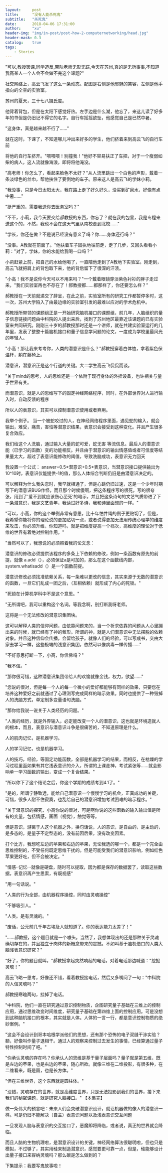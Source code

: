 ```yaml
---
layout:     post
title:      "没有人能杀死鬼"
subtitle:   "杀死鬼"
date:       2018-04-06 17:31:00
author:     "xu"
header-img: "img/in-post/post-how-2-computernetworking/head.jpg"
header-mask: 0.3
catalog:    true
tags:
    - Stories
---
```

&quot;可以,教授罢课,同学造反,带队老师无影无踪,今天在苏州,真的是无所事事,不知道我高某人一个人会不会做不完这个课题?&quot;

社交网络上，高云飞发了这么一条动态。配图是右侧是他邪魅的笑容，左侧是他手指向的全空的实验室。

苏州的夏天，三十七八摄氏度。

他背着背包，但是在太阳下感觉好热。左手边是什么湖，他忘了，来这儿读了好多年的书但是仍旧记不得它的名字。自行车摇摇欲坠，他感觉自己是已然中暑。

&quot;这身体，真是越来越不行了……&quot;

就在这时，下课了，不知道哪儿冲出来好多的学生，他们挤着来到高云飞的自行车前

将他的自行车挤开。&quot;喂喂喂！别撞我！&quot;他好不容易扶正了车把，对于一个瘦弱如柴的病人，这人流就像海浪，即将将他淹没。

 &quot;高老师！你怎么了，看起来脸色不太好？&quot;从人流里跳出一个白色的声影，戴着一条淡绿色的丝巾，帮他扶住了要倒地的车子。原来这人是高云飞的学妹小莉。

 &quot;我没事，只是今日太阳太大，我在路上走了好久好久，没买到矿泉水，好像有点中暑……&quot;

 &quot;挺严重的，需要我送你去医务室吗？&quot;

 &quot;不不，小莉，我今天要交给郝教授的东西，你忘了？就在我的包里，我是专程来送这个的，不然，我也不会在这天气里从南校走到北校……&quot;

 &quot;学长，你还在做？不是说已经没有意义了吗？你……身体还行吗？&quot;

 &quot;没事。A教就在前面了。&quot;他扶着车子固执地往前走，走了几步，又回头看看小莉：&quot;对了，学妹，你的水能给我喝一口吗？&quot;

 小莉赶紧上前，把自己的水给他喝了，一直陪他走到了A教地下实验室。刚走到，高云飞就把肩上的背包取下来，他的背后留下了很深的汗渍。

 &quot;小高！我不是说你今天可以不用来吗？&quot;一个戴着眼镜穿淡紫色衬衫的胖子走过来，&quot;我们实验室再也不存在了！郝教授都……都那样了，你还要怎么样？&quot;

 郝教授在一天前就递交了辞呈，在此之前，实验室所有的研究工作都暂停多时，这一次，苏州大学陷入了由最边缘的实验室引发的最难以应对的学术危机中。

 郝教授所带领的课题组正是一开始研究脑机接口的课题组，前几年，人脑组织的量子信息链接问题由中科院的人提出来后，找到了苏州地区最靠近该课题的已有实验室来共同研究。刚刚三十岁的郝教授那时还是一个讲师，就在共建实验室运行的几年里，发表了整整十篇脑机接口和量子信息学问题的论文，一度成为学校里最风光的年轻人。

 &quot;小高！那让我来考考你，人类的潜意识是什么？&quot;郝教授穿着白体恤，拿着紫色保温杯，躺在藤椅上。

 潜意识，潜意识正是这个行道的关键。大二学生高云飞侃侃而谈。

&quot;关于mind的思考，人的思维还是一个依附于现行身体的外挂设备，也许相关与量子世界有关。

而潜意识，就是人的思维写下的固定神经网络程序，同时，在外部世界对人进行输入时，自动反馈的程序

所以人的表意识，其实可以控制潜意识使用或者弃用。

我举个例子。 当一个被蛇咬过的人，在神经网络程序里面，遇见蛇的输入，就会输出，难受，痛苦，害怕等潜意识结果，表意识会接受到这种变化。并且产生很多复合效应。

我们给这个人洗脑，通过输入大量的蛇可爱，蛇无害 等流信息。最后人的潜意识能（已学习的函数）变的功能相反。并且由于潜意识的输出情感值或者可信度等结果量太大，超过了表意识能修改的阈值，导致洗脑成功，表意识无力回天

我设置一个公式： answer=0.5\*潜意识+0.5\*表意识，当潜意识接口提供输出为10^10时，表意识仅能提供-1的值，那么人体综合判断仍旧是由潜意识决定的。

可以解释为什么我失恋时，我早就相通了，但是心跳仍旧过速，这是一个少年时期写下的潜意识BUG作怪，而且那个时候傻啊，把这条程序写的很死，写的很夸张，用到了&#39;爱不到就应该伤心至死&#39;的暗示，并且把这条诗句的文艺气质带进了下一条潜意识，我是文艺青年，我读过好多诗，我和诗里面想的一样。&quot;

&quot;可以，小高，你的这个举例非常有意思，比十年怕井绳的例子更贴切了，但是，我希望你能将你的理论说的更加贴切一点，或者说得更加无法用传统心理学的维度来攻击，你必须升维，你知道吗，就是把维度提高一个档次，高维度的理论对于低维的世界有着绝对控制作用。&quot;

&quot;当然可以了，我想说的必须照着我的论文念：

潜意识的修改必须提供该程序的多条上下依赖的修改，例如一条函数有原先的前提，就像 a.add（），必须保证a是可加的，那么在这个函数线内部，system.whatisadd（）是一个函数前提。

潜意识修改必须找准依赖关系，每一条难以更改的信念，其实来源于无数的潜意识的函数，一旦它们乱成一团之后，（互相依赖）就形成了内心的死锁。&quot;

&quot;死锁在计算机学科中不是这个意思。&quot;

&quot;无所谓吧，我可以重构这个名词。等我念啊，别打断我呀老师。

这将是一个无法修改的潜意识集团块。

这可以解释人类的信仰问题，由依靠问题来的，当一个祈求依靠的问题从人心里蹦出来的时候，就已经有了神的雏形。所谓的神，就是人们潜意识中无法摆脱的依赖对象。并且这种信仰会传播，会留给孩子。就像人们的经验，可以写成书，交由大家去学习一样，这些极端的浅意识集团，依然可以像病毒一样传播……&quot;

&quot;不好意思打断一下，小高，你信佛吗？&quot;

&quot;我不信。&quot;

&quot;那你很可惜，这种潜意识集团带给人的欢愉就像金钱，权力，欲望……&quot;

&quot;您说的很对，但是每一个人的每一个微小的爱好都能够有同样的效果，只要您在培养这种爱好之前就通过了心理测写完成同样的暗示效果。同时也提供了一种毁掉人的洗脑方式，单定制多变量语句洗脑。&quot;


&quot;那你给我说一说关于人类经历的问题。&quot;

&quot;人类的经历，就是外界输入，必定能改变一个人的潜意识，这也就是环境造就人的根本，而且，表意识与潜意识斗争是很痛苦的，不知道原理是什么。

人的肌肉记忆，是机器学习。

人的学习记忆，也是机器学习。

人的技巧，经验，等固定功能函数，全部是机器学习的结果，而相反，在枯燥的学习过程里面如果有其它浅表意识的介入，所谓的上课走神，考试紧张等……就会影响单一学习函数的输出，变成一个复合结果。&quot;

&quot;所以你下了这个结论之后，你这个学期的成绩考到4.1了。&quot;

&quot;是的，所谓宁静致远，能给自己潜意识一个慢慢学习的机会，正真成功的关键，可惜，很多人耐不住寂寞，也乱给自己的潜意识增加考试困难的暗示程序。&quot;

&quot;关于潜意识的探究，小高你说的很对，可是啊你说的这些函数的输入输出值是所有的变量，包括情感，画面（视觉），触觉等等。

但是意识，游离于人这个机器之外，换句话说，人的意识，是自由的，是主动的，是多态的，是量子不定型态的，没有前因后果，没有改变因素。

 打个比方，我想吃左边的苹果和右边的苹果，无论我选的哪一个，都是一个完全由思维控制的，不受任何既定思维干扰的。但是可能受我们的潜意识影响，例如红色苹果更好吃，但不会被决定。&quot;

&quot;情感··记忆···就像是硬盘，随时可以提取，因为都是保存的数据罢了，读取这些数据，表意识再产生思索，有既视感&quot;

&quot;用一句话说。&quot;

&quot;人类的行为全部，由机器程序操控，同时由灵魂操控&quot;

&quot;不够吸引人。&quot;

&quot;人类。是有灵魂的。&quot;

&quot;废话，公元前几千年古埃及人就知道了。你的表达能力太差了！&quot;

&quot;……郝教授，这个题目就是一个噱头。当然了，我想体现出的还是那种关于灵魂确切存在的，并且独立于肉体的新概念带来的震撼。不如叫基于脑机借口的人类大脑浅表意识研究？&quot;

&quot;好了，你的题目就叫，&quot;郝教授拿起突然响起的电话，对着电话那边喊道：&quot;挖掘灵魂！&quot;

高云飞略一思考，好像还不错，看着教授接电话，然后又多嘴问了一句：&quot;中科院的人信灵魂吗？&quot;

郝教授寒暄两句，挂掉了电话。

&quot;中科院，他们一直在研究通过意识控制物质，企图研究量子基础在三维上的控制应用，通过思维改变时间维度，研究量子基础在第四维上面的控制应用。可是没想到这种脑机接口的根本，其实就是人体。人体的一言一行，都是意识控制物质的绝妙案例。&quot;

&quot;这会不会设计到哥本哈根学派他们的思想，还有那个恐怖的电子双缝干涉实验？额，好像叫作量子退相干。通过人的观察来控制过去发生的事情，已经算通过量子特性控制时间了吧。&quot;

&quot;你承认灵魂的存在吗？你承认人的思维是基于量子层面吗？量子就是第五维，既是左边的苹果，也是右边的苹果，随心所欲。就像三维在二维投影，有很多种，在二维看来，既是圆，也是长方体。&quot;

&quot;但在三维世界，这个东西就是圆柱体。&quot;

&quot;没错，灵魂存在的世界，就是高维度世界，只是无法投影到我们的世界，接下来我们的秘密课题，就是研究人脑接口。&quot;
【本集完】


做一条伟大的预言吧：未来人们会突破潜意识设计，就让机器做的像人的潜意识一样。可是仍旧不能解决（自主）表意识问题以及浅表意识交互问题

一旦发现人脑与表意识的交互接口了，恶魔即将降临，或者说，真正的世界就会降临。




而且人脑的生物机理啦，是潜意识设计的关键，神经网络算法很聪明啦，但也只是模拟，不过够了，其实用硅来制造潜意识，感觉要更可靠一点，但是，硅能够设计出量子接口来容纳灵魂吗？那么碳是怎么做到的？

下集提示：我要写鬼故事啦！

